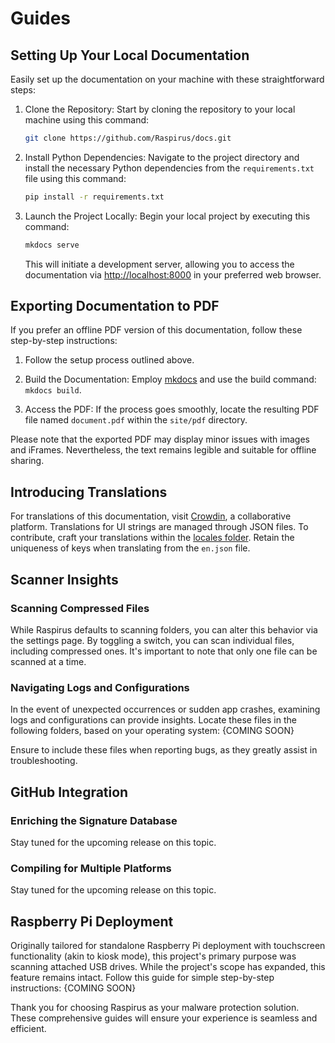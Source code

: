 # Guides

## Setting Up Your Local Documentation

Easily set up the documentation on your machine with these straightforward steps:

1. Clone the Repository:
   Start by cloning the repository to your local machine using this command:

   ```bash
   git clone https://github.com/Raspirus/docs.git
   ```

2. Install Python Dependencies:
   Navigate to the project directory and install the necessary Python dependencies from the `requirements.txt` file using this command:

   ```bash
   pip install -r requirements.txt
   ```

3. Launch the Project Locally:
   Begin your local project by executing this command:

   ```bash
   mkdocs serve
   ```

   This will initiate a development server, allowing you to access the documentation via [http://localhost:8000](http://localhost:8000) in your preferred web browser.

## Exporting Documentation to PDF

If you prefer an offline PDF version of this documentation, follow these step-by-step instructions:

1. Follow the setup process outlined above.

2. Build the Documentation:
   Employ [mkdocs](https://www.mkdocs.org/user-guide/installation/) and use the build command: `mkdocs build`.

3. Access the PDF:
   If the process goes smoothly, locate the resulting PDF file named `document.pdf` within the `site/pdf` directory.

Please note that the exported PDF may display minor issues with images and iFrames. Nevertheless, the text remains legible and suitable for offline sharing.

## Introducing Translations

For translations of this documentation, visit [Crowdin](https://crowdin.com/project/raspirus), a collaborative platform. Translations for UI strings are managed through JSON files. To contribute, craft your translations within the [locales folder](https://github.com/Raspirus/Raspirus/tree/main/public%2Flocales). Retain the uniqueness of keys when translating from the `en.json` file.

## Scanner Insights

### Scanning Compressed Files

While Raspirus defaults to scanning folders, you can alter this behavior via the settings page. By toggling a switch, you can scan individual files, including compressed ones. It's important to note that only one file can be scanned at a time.

### Navigating Logs and Configurations

In the event of unexpected occurrences or sudden app crashes, examining logs and configurations can provide insights. Locate these files in the following folders, based on your operating system:
{COMING SOON}

Ensure to include these files when reporting bugs, as they greatly assist in troubleshooting.

## GitHub Integration

### Enriching the Signature Database

Stay tuned for the upcoming release on this topic.

### Compiling for Multiple Platforms

Stay tuned for the upcoming release on this topic.

## Raspberry Pi Deployment

Originally tailored for standalone Raspberry Pi deployment with touchscreen functionality (akin to kiosk mode), this project's primary purpose was scanning attached USB drives. While the project's scope has expanded, this feature remains intact. Follow this guide for simple step-by-step instructions:
{COMING SOON}

Thank you for choosing Raspirus as your malware protection solution. These comprehensive guides will ensure your experience is seamless and efficient.